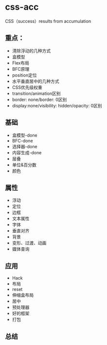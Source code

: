 # css-acc
CSS（success）results from accumulation

## 重点：
* 清除浮动的几种方式
* 盒模型
* Flex布局
* BFC原理
* position定位
* 水平垂直居中的几种方式
* CSS优先级权重
* transition/animation区别
* border: none/border: 0区别
* display:none/visibility: hidden/opacity: 0区别

## 基础

* 盒模型-done
* BFC-done
* 选择器-done
* 内容生成-done
* 层叠
* 单位&百分数
* 颜色

## 属性

* 浮动
* 定位
* 边框
* 文本属性
* 字体
* 垂直对齐
* 背景
* 变形、过渡、动画
* 媒体查询


## 应用

* Hack
* 布局
* reset
* 伸缩盒布局
* 居中
* 预处理器
* 好的框架
* 打包


## 总结






